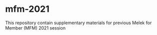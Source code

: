 # mfm-2021
This repository contain supplementary materials for previous Melek for Member (MFM) 2021 session
